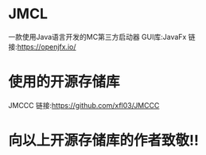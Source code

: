 # JMCL
一款使用Java语言开发的MC第三方启动器
GUI库:JavaFx 链接:https://openjfx.io/
# 使用的开源存储库
JMCCC 链接:https://github.com/xfl03/JMCCC
# 向以上开源存储库的作者致敬!!
